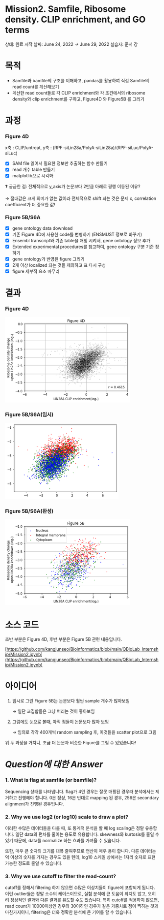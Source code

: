 # Mission2. Samfile, Ribosome density. CLIP enrichment, and GO terms

상태: 완료
시작 날짜: June 24, 2022 → June 29, 2022
실습자: 준서 강

# 목적

- Samfile과 bamfile의 구조를 이해하고, pandas를 활용하여 직접 Samfile의 read count를 계산해보기
- 계산한 read count들로 각 CLIP enrichment와 각 조건에서의 ribosome density와 clip enrichment를 구하고, Figure4D 와 Figure5B 를 그리기

# 과정

### Figure 4D

x축 : CLIP/untreat, y축 : (RPF-siLin28a/PolyA-siLin28a)/(RPF-siLuc/PolyA-siLuc)

- [x]  SAM file 읽어서 필요한 정보만 추출하는 함수 만들기
- [x]  read 개수 table 만들기
- [x]  matplotlib으로 시각화

<aside>
❓ 궁금한 점: 전체적으로 y_axis가 논문보다 2만큼 아래로 평행 이동된 이유?

</aside>

→ 절대값은 크게 의미가 없는 값이라 전체적으로 shift 되는 것은 문제 x, correlation coefficient가 더 중요한 값!

### Figure 5B/S6A

- [x]  gene ontology data download
- [x]  기존 Figure 4D에 사용한 code를 변형하기 (ENSMUST 정보로 바꾸기)
- [x]  Ensembl transcript와 기존 table을 매칭 시켜서, gene ontology 정보 추가
- [x]  Extended experimental procedures를 참고하여, gene ontology 구분 기준 정하기
- [x]  gene ontology가 반영된 figure 그리기
- [x]  2개 이상 localized 되는 것들 제외하고 표 다시 구성
- [x]  figure 세부적 요소 마무리

# 결과

### Figure 4D

![Untitled](Mission2%20Samfile,%20Ribosome%20density%20CLIP%20enrichment%209591ccd57f12488a9ad505e0a74f7bbc/Untitled.png)

### Figure 5B/S6A(임시)

![Untitled](Mission2%20Samfile,%20Ribosome%20density%20CLIP%20enrichment%209591ccd57f12488a9ad505e0a74f7bbc/Untitled%201.png)

### Figure 5B/S6A(완성)

![Untitled](Mission2%20Samfile,%20Ribosome%20density%20CLIP%20enrichment%209591ccd57f12488a9ad505e0a74f7bbc/Untitled%202.png)

# 소스 코드

초반 부분은 Figure 4D, 후반 부분은 Figure 5B 관련 내용입니다.

[https://github.com/kangjunseo/Bioinformatics/blob/main/QBioLab_Internship/Mission2.ipynb](https://github.com/kangjunseo/Bioinformatics/blob/main/QBioLab_Internship/Mission2.ipynb)

# 아이디어

1. 임시로 그린 Figure 5B는 논문보다 훨씬 sample 개수가 많아보임
    
    → 일단 교집합들은 그냥 버리는 것이 좋아보임
    
2. 그럼에도 눈으로 볼때, 아직 점들이 논문보다 많아 보임
    
    → 임의로 각각 400개씩 random sampling 후, 이것들을 scatter plot으로 그림
    

위 두 과정을 거치니, 조금 더 논문과 비슷한 Figure를 그릴 수 있었습니다!

# *Question에 대한 Answer*

### 1. What is flag at samfile (or bamfile)?

Sequencing 상태를 나타냅니다. flag가 4인 경우는 잘못 매핑된 경우라 분석에서는 제거하고 진행해야 합니다. 0은 정상, 16은 반대로 mapping 된 경우, 256은 secondary alignment가 진행된 경우입니다.

### 2. Why we use log2 (or log10) scale to draw a plot?

이러한 수많은 데이터들을 다룰 때, 또 통계적 분석을 할 때 log scaling은 정말 유용합니다. 일단 data의 편차를 줄이는 용도로 유용합니다. skewness와 kurtosis를 줄일 수 있기 때문에, data를 normalize 하는 효과를 가져올 수 있습니다. 

또한, 매우 큰 숫자의 크기를 대폭 줄여주므로 연산이 매우 용이 합니다. 다른 데이터는 억 이상의 숫자를 가지는 경우도 있을 텐데, log10 스케일 상에서는 1자리 숫자로 표현가능한 정도로 줄일 수 있습니다.

### 3. Why we use cutoff to filter the read-count?

cutoff를 정해서 filtering 하지 않으면 수많은 이상치들이 figure에 포함되게 됩니다. 이런 outlier들은 정말 소수의 케이스이므로, 실험 분석에 큰 도움이 되지도 않고, 오히려 정상적인 결과와 다른 결과를 유도할 수도 있습니다. 특히 cutoff를 적용하지 않으면, read count가 10000이상인 경우와 30이하인 경우가 같은 가중치로 점이 찍히는 것과 마찬가지이니, filtering은 더욱 정확한 분석에 큰 기여를 할 수 있습니다.